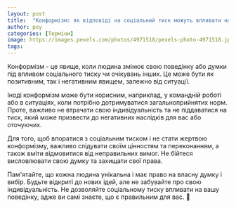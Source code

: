 ```yaml
---
layout: post
title:  "Конформізм: як відповіді на соціальний тиск можуть впливати на поведінку."
author: psy
categories: [Терміни]
image: https://images.pexels.com/photos/4971518/pexels-photo-4971518.jpeg?auto=compress&cs=tinysrgb&fit=crop&h=627&w=1200
tags: 
---
```


Конформізм - це явище, коли людина змінює свою поведінку або думки під впливом соціального тиску чи очікувань інших. Це може бути як позитивним, так і негативним явищем, залежно від ситуації. 

Іноді конформізм може бути корисним, наприклад, у командній роботі або в ситуаціях, коли потрібно дотримуватися загальноприйнятих норм. Проте, важливо не втрачати свою індивідуальність та не піддаватися на тиск, який може призвести до негативних наслідків для вас або оточуючих.

Для того, щоб впоратися з соціальним тиском і не стати жертвою конформізму, важливо слідувати своїм цінностям та переконанням, а також вміти відмовитися від неправильних вимог. Не бійтеся висловлювати свою думку та захищати свої права.

Пам'ятайте, що кожна людина унікальна і має право на власну думку і вибір. Будьте відкриті до нових ідей, але не забувайте про свою індивідуальність. Не дозволяйте соціальному тиску впливати на вашу поведінку, адже ви самі знаєте, що є правильним для вас. 🌟


